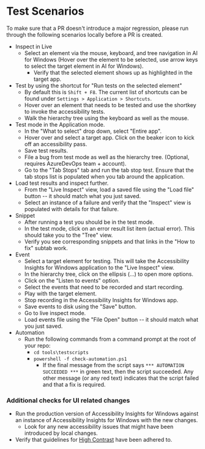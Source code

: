 # Test Scenarios
To make sure that a PR doesn't introduce a major regression, please run through the following scenarios locally before a PR is created.

- Inspect in Live
  - Select an element via the mouse, keyboard, and tree navigation in AI for Windows (Hover over the element to be selected, use arrow keys to select the target element in AI for Windows).
    - Verify that the selected element shows up as highlighted in the target app.
- Test by using the shortcut for "Run tests on the selected element"
  - By default this is `Shift + F8`. The current list of shortcuts can be found under `Settings > Application > Shortcuts`.
  - Hover over an element that needs to be tested and use the shortkey to invoke the accessibility tests.
  - Walk the hierarchy tree using the keyboard as well as the mouse.
- Test mode in the Application mode.
  - In the "What to select" drop down, select "Entire app".
  - Hover over and select a target app. Click on the beaker icon to kick off an accessibility pass.
  - Save test results.
  - File a bug from test mode as well as the hierarchy tree. (Optional, requires AzureDevOps team + account).
  - Go to the "Tab Stops" tab and run the tab stop test. Ensure that the tab stops list is populated when you tab around the application.
- Load test results and inspect further.
  - From the "Live Inspect" view, load a saved file using the "Load file" button -- it should match what you just saved.
  - Select an instance of a failure and verify that the "Inspect" view is populated with details for that failure.
- Snippet
  - After running a test you should be in the test mode. 
  - In the test mode, click on an error result list item (actual error). This should take you to the "Tree" view.
  - Verify you see corresponding snippets and that links in the "How to fix" subtab work.
- Event
  - Select a target element for testing. This will take the Accessibility Insights for Windows application to the "Live Inspect" view. 
  - In the hierarchy tree, click on the ellipsis (...) to open more options. 
  - Click on the "Listen to events" option.
  - Select the events that need to be recorded and start recording.
  - Play with the target element.
  - Stop recording in the Accessibility Insights for Windows app.
  - Save events to disk using the "Save" button.
  - Go to live inspect mode.
  - Load events file using the "File Open" button -- it should match what you just saved.
- Automation
  - Run the following commands from a command prompt at the root of your repo:
    - `cd tools\testscripts`
    - `powershell -f check-automation.ps1`
      - If the final message from the script says `*** AUTOMATION SUCCEEDED ***` in green text, then the script succeeded. Any other message (or any red text) indicates that the script failed and that a fix is required.

### Additional checks for UI related changes
- Run the production version of Accessibility Insights for Windows against an instance of Accessibility Insights for Windows with the new changes.
  - Look for any new accessibility issues that might have been introduced by local changes.
- Verify that guidelines for [High Contrast](HighContrastSupport.md) have been adhered to.
